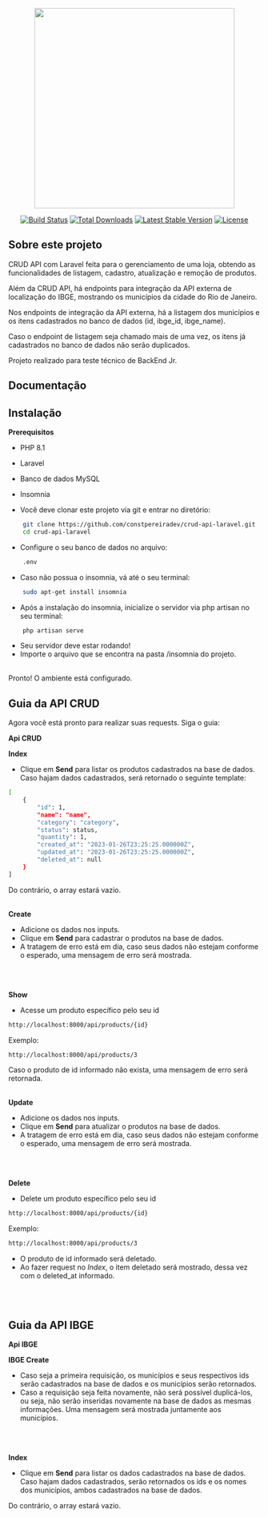 <p align="center"><a href="https://laravel.com" target="_blank"><img src="https://raw.githubusercontent.com/laravel/art/master/logo-lockup/5%20SVG/2%20CMYK/1%20Full%20Color/laravel-logolockup-cmyk-red.svg" width="400"></a></p>

<p align="center">
<a href="https://travis-ci.org/laravel/framework"><img src="https://travis-ci.org/laravel/framework.svg" alt="Build Status"></a>
<a href="https://packagist.org/packages/laravel/framework"><img src="https://img.shields.io/packagist/dt/laravel/framework" alt="Total Downloads"></a>
<a href="https://packagist.org/packages/laravel/framework"><img src="https://img.shields.io/packagist/v/laravel/framework" alt="Latest Stable Version"></a>
<a href="https://packagist.org/packages/laravel/framework"><img src="https://img.shields.io/packagist/l/laravel/framework" alt="License"></a>
</p>

## Sobre este projeto

CRUD API com Laravel feita para o gerenciamento de uma loja, obtendo
as funcionalidades de listagem, cadastro, atualização e remoção
de produtos.

Além da CRUD API, há endpoints para integração da API externa de localização do IBGE, mostrando os municípios da cidade do Rio de Janeiro.

Nos endpoints de integração da API externa, há a listagem dos municípios e os itens cadastrados no banco de dados (id, ibge_id, ibge_name).

Caso o endpoint de listagem seja chamado mais de uma vez, os itens já cadastrados no banco de dados não serão duplicados.


Projeto realizado para teste técnico de BackEnd Jr.

## Documentação



## Instalação

**Prerequisitos**
- PHP 8.1
- Laravel
- Banco de dados MySQL
- Insomnia

- Você deve clonar este projeto via git e entrar no diretório:
```sh
    git clone https://github.com/constpereiradev/crud-api-laravel.git
    cd crud-api-laravel  
```

- Configure o seu banco de dados no arquivo:
```sh
    .env 
```

- Caso não possua o insomnia, vá até o seu terminal:
```sh
    sudo apt-get install insomnia
```

- Após a instalação do insomnia, inicialize o servidor via php artisan no seu terminal:
```sh
    php artisan serve
```

- Seu servidor deve estar rodando!
- Importe o arquivo que se encontra na pasta /insomnia do projeto.
<br>
Pronto! O ambiente está configurado.


## Guia da API CRUD

Agora você está pronto para realizar suas requests. Siga o guia:

**Api CRUD**

**Index**
* Clique em **Send** para listar os produtos cadastrados na base de dados.
Caso hajam dados cadastrados, será retornado o seguinte template:

```sh
[
	{
		"id": 1,
		"name": "name",
		"category": "category",
		"status": status,
		"quantity": 1,
		"created_at": "2023-01-26T23:25:25.000000Z",
		"updated_at": "2023-01-26T23:25:25.000000Z",
		"deleted_at": null
	}
]
```
Do contrário, o array estará vazio.
<br>
<br>

**Create**
* Adicione os dados nos inputs.
* Clique em **Send** para cadastrar o produtos na base de dados.
* A tratagem de erro está em dia, caso seus dados não estejam conforme o esperado, uma mensagem de erro será mostrada.
<br>
<br>

**Show**
* Acesse um produto específico pelo seu id
```sh
http://localhost:8000/api/products/{id}
```
Exemplo:
```sh
http://localhost:8000/api/products/3
```
Caso o produto de id informado não exista, uma mensagem de erro será retornada.
<br>
<br>

**Update**
* Adicione os dados nos inputs.
* Clique em **Send** para atualizar o produtos na base de dados.
* A tratagem de erro está em dia, caso seus dados não estejam conforme o esperado, uma mensagem de erro será mostrada.
<br>
<br>

**Delete**
* Delete um produto específico pelo seu id
```sh
http://localhost:8000/api/products/{id}
```
Exemplo:
```sh
http://localhost:8000/api/products/3
```
* O produto de id informado será deletado.
* Ao fazer request no *Index*, o item deletado será mostrado, dessa vez com o deleted_at informado.
<br>
<br>

## Guia da API IBGE

**Api IBGE**

**IBGE Create**
* Caso seja a primeira requisição, os municípios e seus respectivos ids serão cadastrados na base de dados e os municípios serão retornados.
* Caso a requisição seja feita novamente, não será possível duplicá-los, ou seja, não serão inseridas novamente na base de dados as mesmas informações. Uma mensagem será mostrada juntamente aos municípios.
<br>
<br>

**Index**
* Clique em **Send** para listar os dados cadastrados na base de dados.
Caso hajam dados cadastrados, serão retornados os ids e os nomes dos municípios, ambos cadastrados na base de dados.

Do contrário, o array estará vazio.
<br>
<br>